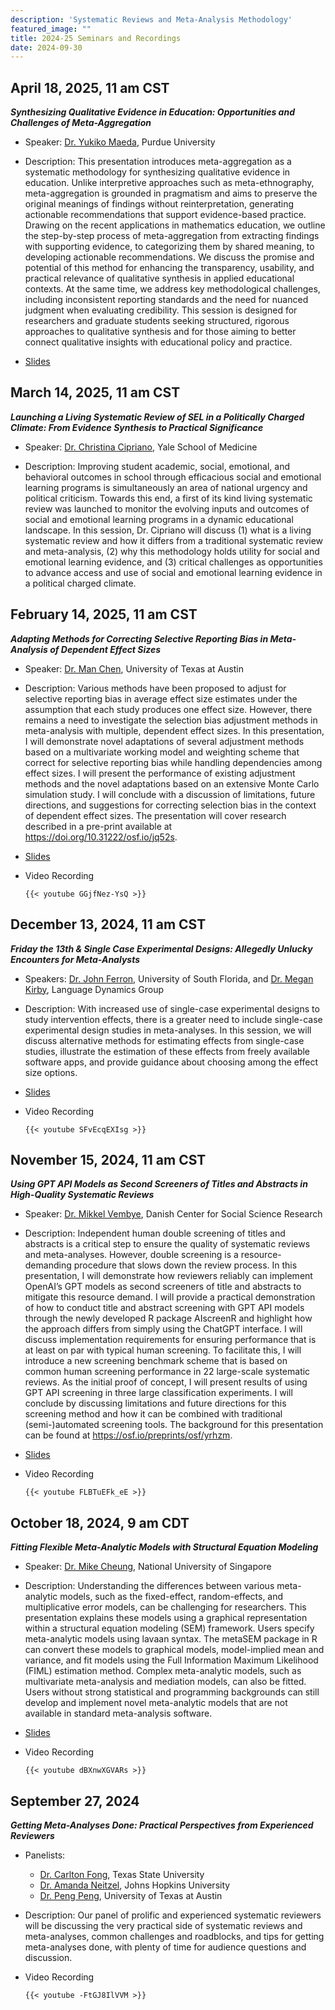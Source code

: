 ```yaml
---
description: 'Systematic Reviews and Meta-Analysis Methodology'
featured_image: ""
title: 2024-25 Seminars and Recordings
date: 2024-09-30
---
```


## April 18, 2025, 11 am CST

***Synthesizing Qualitative Evidence in Education: Opportunities and Challenges of Meta-Aggregation***

- Speaker: [Dr. Yukiko Maeda](https://education.purdue.edu/faculty-profiles/name/yukiko-maeda/), Purdue University

- Description: This presentation introduces meta-aggregation as a systematic methodology for synthesizing qualitative evidence in education. Unlike interpretive approaches such as meta-ethnography, meta-aggregation is grounded in pragmatism and aims to preserve the original meanings of findings without reinterpretation, generating actionable recommendations that support evidence-based practice. Drawing on the recent applications in mathematics education, we outline the step-by-step process of meta-aggregation from extracting findings with supporting evidence, to categorizing them by shared meaning, to developing actionable recommendations. We discuss the promise and potential of this method for enhancing the transparency, usability, and practical relevance of qualitative synthesis in applied educational contexts. At the same time, we address key methodological challenges, including inconsistent reporting standards and the need for nuanced judgment when evaluating credibility. This session is designed for researchers and graduate students seeking structured, rigorous approaches to qualitative synthesis and for those aiming to better connect qualitative insights with educational policy and practice.

-   [Slides](../seminar_29_meta-aggregation.pdf)


## March 14, 2025, 11 am CST

***Launching a Living Systematic Review of SEL in a Politically Charged Climate: From Evidence Synthesis to Practical Significance***

- Speaker: [Dr. Christina Cipriano](https://medicine.yale.edu/profile/christina-cipriano/), Yale School of Medicine

- Description: Improving student academic, social, emotional, and behavioral outcomes in school through efficacious social and emotional learning programs is simultaneously an area of national urgency and political criticism. Towards this end, a first of its kind living systematic review was launched to monitor the evolving inputs and outcomes of social and emotional learning programs in a dynamic educational landscape. In this session, Dr. Cipriano will discuss (1) what is a living systematic review and how it differs from a traditional systematic review and meta-analysis, (2) why this methodology holds utility for social and emotional learning evidence, and (3) critical challenges as opportunities to advance access and use of social and emotional learning evidence in a political charged climate.


## February 14, 2025, 11 am CST

***Adapting Methods for Correcting Selective Reporting Bias in Meta-Analysis of Dependent Effect Sizes***

- Speaker: [Dr. Man Chen](https://education.utexas.edu/faculty/man_chen/), University of Texas at Austin

- Description: Various methods have been proposed to adjust for selective reporting bias in average effect size estimates under the assumption that each study produces one effect size. However, there remains a need to investigate the selection bias adjustment methods in meta-analysis with multiple, dependent effect sizes. In this presentation, I will demonstrate novel adaptations of several adjustment methods based on a multivariate working model and weighting scheme that correct for selective reporting bias while handling dependencies among effect sizes. I will present the performance of existing adjustment methods and the novel adaptations based on an extensive Monte Carlo simulation study. I will conclude with a discussion of limitations, future directions, and suggestions for correcting selection bias in the context of dependent effect sizes. The presentation will cover research described in a pre-print available at https://doi.org/10.31222/osf.io/jq52s.

-   [Slides](../seminar_27_Selective_Reporting_Dependent_Effects.pdf)

-   Video Recording

    ```         
    {{< youtube GGjfNez-YsQ >}}
    ```


## December 13, 2024, 11 am CST

***Friday the 13th & Single Case Experimental Designs: Allegedly Unlucky Encounters for Meta-Analysts***

- Speakers: [Dr. John Ferron](https://www.usf.edu/education/faculty/faculty-profiles/john-ferron.aspx), University of South Florida,
and [Dr. Megan Kirby](https://www.linkedin.com/in/dr-megan-kirby-54b2a211/), Language Dynamics Group

- Description: With increased use of single-case experimental designs to study intervention effects, there is a greater need to include single-case experimental design studies in meta-analyses. In this session, we will discuss alternative methods for estimating effects from single-case studies, illustrate the estimation of these effects from freely available software apps, and provide guidance about choosing among the effect size options.

-   [Slides](../seminar_26_SCD_meta.pdf)

-   Video Recording

    ```         
    {{< youtube SFvEcqEXIsg >}}
    ```

## November 15, 2024, 11 am CST

***Using GPT API Models as Second Screeners of Titles and Abstracts in High-Quality Systematic Reviews***

- Speaker: [Dr. Mikkel Vembye](https://www.vive.dk/en/staff/mikkel-helding-vembye-568r9kvr/), Danish Center for Social Science Research

- Description: Independent human double screening of titles and abstracts is a critical step to ensure the quality of systematic reviews and meta-analyses. However, double screening is a resource-demanding procedure that slows down the review process. In this presentation, I will demonstrate how reviewers reliably can implement OpenAI’s GPT models as second screeners of title and abstracts to mitigate this resource demand. I will provide a practical demonstration of how to conduct title and abstract screening with GPT API models through the newly developed R package AIscreenR and highlight how the approach differs from simply using the ChatGPT interface. I will discuss implementation requirements for ensuring performance that is at least on par with typical human screening. To facilitate this, I will introduce a new screening benchmark scheme that is based on common human screening performance in 22 large-scale systematic reviews. As the initial proof of concept, I will present results of using GPT API screening in three large classification experiments. I will conclude by discussing limitations and future directions for this screening method and how it can be combined with traditional (semi-)automated screening tools. The background for this presentation can be found at https://osf.io/preprints/osf/yrhzm.

-   [Slides](../seminar_25_AIScreenR.pdf)

-   Video Recording

    ```         
    {{< youtube FLBTuEFk_eE >}}
    ```


## October 18, 2024, 9 am CDT

***Fitting Flexible Meta-Analytic Models with Structural Equation Modeling***

- Speaker: [Dr. Mike Cheung](https://mikewlcheung.github.io/), National University of Singapore

- Description: Understanding the differences between various meta-analytic models, such as the fixed-effect, random-effects, and multiplicative error models, can be challenging for researchers. This presentation explains these models using a graphical representation within a structural equation modeling (SEM) framework. Users specify meta-analytic models using lavaan syntax. The metaSEM package in R can convert these models to graphical models, model-implied mean and variance, and fit models using the Full Information Maximum Likelihood (FIML) estimation method. Complex meta-analytic models, such as multivariate meta-analysis and mediation models, can also be fitted. Users without strong statistical and programming backgrounds can still develop and implement novel meta-analytic models that are not available in standard meta-analysis software.

-   [Slides](../seminar_24_sem-MA.pdf)

-   Video Recording

    ```         
    {{< youtube dBXnwXGVARs >}}
    ```


## September 27, 2024

***Getting Meta-Analyses Done: Practical Perspectives from Experienced Reviewers***

-   Panelists:

    -   [Dr. Carlton Fong](https://faculty.txst.edu/profile/2018070), Texas State University
    -   [Dr. Amanda Neitzel](https://education.jhu.edu/directory/amanda-neitzel-inns-phd/), Johns Hopkins University
    -   [Dr. Peng Peng](https://education.utexas.edu/faculty/peng_peng/), University of Texas at Austin

-   Description: Our panel of prolific and experienced systematic reviewers will be discussing the very practical side of systematic reviews and meta-analyses, common challenges and roadblocks, and tips for getting meta-analyses done, with plenty of time for audience questions and discussion.

-   Video Recording

    ```         
    {{< youtube -FtGJ8IlVVM >}}
    ```
